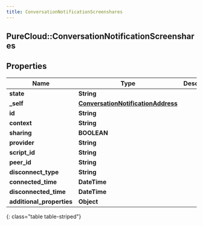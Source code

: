 ```yaml
---
title: ConversationNotificationScreenshares
---
```

## PureCloud::ConversationNotificationScreenshares

## Properties

|Name | Type | Description | Notes|
|------------ | ------------- | ------------- | -------------|
| **state** | **String** |  | [optional] |
| **_self** | [**ConversationNotificationAddress**](ConversationNotificationAddress.html) |  | [optional] |
| **id** | **String** |  | [optional] |
| **context** | **String** |  | [optional] |
| **sharing** | **BOOLEAN** |  | [optional] |
| **provider** | **String** |  | [optional] |
| **script_id** | **String** |  | [optional] |
| **peer_id** | **String** |  | [optional] |
| **disconnect_type** | **String** |  | [optional] |
| **connected_time** | **DateTime** |  | [optional] |
| **disconnected_time** | **DateTime** |  | [optional] |
| **additional_properties** | **Object** |  | [optional] |
{: class="table table-striped"}


